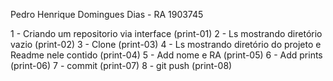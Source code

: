 Pedro Henrique Domingues Dias - RA 1903745

1 - Criando um repositorio via interface (print-01)
2 - Ls mostrando diretório vazio (print-02)
3 - Clone (print-03)
4 - Ls mostrando diretório do projeto e Readme nele contido (print-04)
5 - Add nome e RA (print-05)
6 - Add prints (print-06)
7 - commit (print-07)
8 - git push (print-08)
